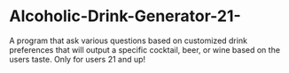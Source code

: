 # Alcoholic-Drink-Generator-21-
A program that ask various questions based on customized drink preferences that will output a specific cocktail, beer, or wine based on the users taste. Only for users 21 and up!
